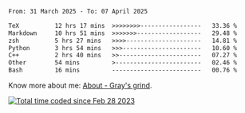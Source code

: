 <!--START_SECTION:waka-->

```txt
From: 31 March 2025 - To: 07 April 2025

TeX          12 hrs 17 mins  >>>>>>>>-----------------   33.36 %
Markdown     10 hrs 51 mins  >>>>>>>------------------   29.48 %
zsh          5 hrs 27 mins   >>>>---------------------   14.81 %
Python       3 hrs 54 mins   >>>----------------------   10.60 %
C++          2 hrs 40 mins   >>-----------------------   07.27 %
Other        54 mins         >------------------------   02.46 %
Bash         16 mins         -------------------------   00.76 %
```

<!--END_SECTION:waka-->

<!-- [![grayxu's github stats](https://github-readme-stats.vercel.app/api?username=grayxu&count_private=true&show_icons=true)](https://github.com/grayxu) -->

Know more about me: [About - Gray's grind](https://www.grayxu.cn/).
<p align="left">
  <a href="https://wakatime.com/@c69eb31e-43a1-463f-8968-c3449e386f57"><img src="https://wakatime.com/badge/user/c69eb31e-43a1-463f-8968-c3449e386f57.svg" title="Total time coded since Feb 28 2023" /></a>
</p>


